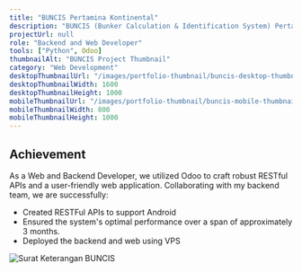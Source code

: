 ```yaml
---
title: "BUNCIS Pertamina Kontinental"
description: "BUNCIS (Bunker Calculation & Identification System) Pertamina Kontinental is an automated ROB (Remain On Board) Calculation system deployed at Pertamina Trans Kontinental Surabaya Port, operating on both Web and Android platforms. At this project, my role is as Backend and Web Developer"
projectUrl: null
role: "Backend and Web Developer"
tools: ["Python", Odoo]
thumbnailAlt: "BUNCIS Project Thumbnail"
category: "Web Development"
desktopThumbnailUrl: "/images/portfolio-thumbnail/buncis-desktop-thumbnail.jpg"
desktopThumbnailWidth: 1600
desktopThumbnailHeight: 1000
mobileThumbnailUrl: "/images/portfolio-thumbnail/buncis-mobile-thumbnail.jpg"
mobileThumbnailWidth: 800
mobileThumbnailHeight: 1000
---
```


## Achievement
As a Web and Backend Developer, we utilized Odoo to craft robust RESTful APIs and a user-friendly web application. Collaborating with my backend team, we are successfully:
- Created RESTFul APIs to support Android
- Ensured the system's optimal performance over a span of approximately 3 months.
- Deployed the backend and web using VPS

![Surat Keterangan BUNCIS](/images/document/surat-keterangan-project-buncis.jpg)